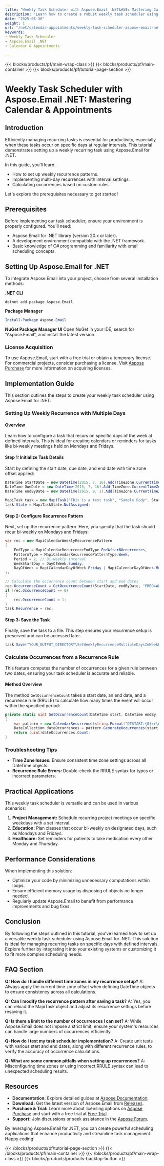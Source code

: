 ```yaml
---
title: "Weekly Task Scheduler with Aspose.Email .NET&#58; Mastering Calendar & Appointments"
description: "Learn how to create a robust weekly task scheduler using Aspose.Email for .NET. This guide covers setting up recurring tasks, configuring multi-day recurrences, and calculating occurrences efficiently."
date: "2025-05-30"
weight: 1
url: "/net/calendar-appointments/weekly-task-scheduler-aspose-email-net/"
keywords:
- Weekly Task Scheduler
- Aspose.Email .NET
- Calendar & Appointments

---
```


{{< blocks/products/pf/main-wrap-class >}}
{{< blocks/products/pf/main-container >}}
{{< blocks/products/pf/tutorial-page-section >}}
# Weekly Task Scheduler with Aspose.Email .NET: Mastering Calendar & Appointments

## Introduction
Efficiently managing recurring tasks is essential for productivity, especially when these tasks occur on specific days at regular intervals. This tutorial demonstrates setting up a weekly recurring task using Aspose.Email for .NET.

In this guide, you'll learn:
- How to set up weekly recurrence patterns.
- Implementing multi-day recurrences with interval settings.
- Calculating occurrences based on custom rules.

Let's explore the prerequisites necessary to get started!

## Prerequisites
Before implementing our task scheduler, ensure your environment is properly configured. You'll need:
- Aspose.Email for .NET library (version 20.x or later).
- A development environment compatible with the .NET framework.
- Basic knowledge of C# programming and familiarity with email scheduling concepts.

## Setting Up Aspose.Email for .NET
To integrate Aspose.Email into your project, choose from several installation methods:

**.NET CLI**
```shell
dotnet add package Aspose.Email
```

**Package Manager**
```powershell
Install-Package Aspose.Email
```

**NuGet Package Manager UI**
Open NuGet in your IDE, search for "Aspose.Email", and install the latest version.

### License Acquisition
To use Aspose.Email, start with a free trial or obtain a temporary license. For commercial projects, consider purchasing a license. Visit [Aspose Purchase](https://purchase.aspose.com/buy) for more information on acquiring licenses.

## Implementation Guide
This section outlines the steps to create your weekly task scheduler using Aspose.Email for .NET.

### Setting Up Weekly Recurrence with Multiple Days
#### Overview
Learn how to configure a task that recurs on specific days of the week at defined intervals. This is ideal for creating calendars or reminders for tasks like bi-weekly meetings held on Mondays and Fridays.

#### Step 1: Initialize Task Details
Start by defining the start date, due date, and end date with time zone offset applied:
```csharp
DateTime StartDate = new DateTime(2015, 7, 16).Add(TimeZone.CurrentTimeZone.GetUtcOffset(DateTime.Now));
DateTime DueDate = new DateTime(2015, 7, 16).Add(TimeZone.CurrentTimeZone.GetUtcOffset(DateTime.Now));
DateTime endByDate = new DateTime(2015, 9, 1).Add(TimeZone.CurrentTimeZone.GetUtcOffset(DateTime.Now));

MapiTask task = new MapiTask("This is a test task", "Sample Body", StartDate, DueDate);
task.State = MapiTaskState.NotAssigned;
```
#### Step 2: Configure Recurrence Pattern
Next, set up the recurrence pattern. Here, you specify that the task should recur bi-weekly on Mondays and Fridays:
```csharp
var rec = new MapiCalendarWeeklyRecurrencePattern
{
    EndType = MapiCalendarRecurrenceEndType.EndAfterNOccurrences,
    PatternType = MapiCalendarRecurrencePatternType.Week,
    Period = 2, // Bi-weekly interval
    WeekStartDay = DayOfWeek.Sunday,
    DayOfWeek = MapiCalendarDayOfWeek.Friday | MapiCalendarDayOfWeek.Monday,
};

// Calculate the occurrence count between start and end dates
rec.OccurrenceCount = GetOccurrenceCount(StartDate, endByDate, "FREQ=WEEKLY;BYDAY=FR,MO;INTERVAL=2");
if (rec.OccurrenceCount == 0)
{
    rec.OccurrenceCount = 1;
}
task.Recurrence = rec;
```
#### Step 3: Save the Task
Finally, save the task to a file. This step ensures your recurrence setup is preserved and can be accessed later.
```csharp
task.Save("YOUR_OUTPUT_DIRECTORY\SetWeeklyRecurrenceMultipleDaysInWeekWithInterval_out.msg", TaskSaveFormat.Msg);
```
### Calculate Occurrences from a Recurrence Rule
This feature computes the number of occurrences for a given rule between two dates, ensuring your task scheduler is accurate and reliable.
#### Method Overview
The method `GetOccurrenceCount` takes a start date, an end date, and a recurrence rule (RRULE) to calculate how many times the event will occur within the specified period:
```csharp
private static uint GetOccurrenceCount(DateTime start, DateTime endBy, string rrule)
{
    var pattern = new CalendarRecurrence(string.Format("DTSTART:{0}\r\nRRULE:{1}", start.ToString("yyyyMMdd"), rrule));
    DateCollection dateOccurrences = pattern.GenerateOccurrences(start, endBy);
    return (uint)dateOccurrences.Count;
}
```
### Troubleshooting Tips
- **Time Zone Issues:** Ensure consistent time zone settings across all DateTime objects.
- **Recurrence Rule Errors:** Double-check the RRULE syntax for typos or incorrect parameters.

## Practical Applications
This weekly task scheduler is versatile and can be used in various scenarios:
1. **Project Management:** Schedule recurring project meetings on specific weekdays with a set interval.
2. **Education:** Plan classes that occur bi-weekly on designated days, such as Mondays and Fridays.
3. **Healthcare:** Set reminders for patients to take medication every other Monday and Thursday.

## Performance Considerations
When implementing this solution:
- Optimize your code by minimizing unnecessary computations within loops.
- Ensure efficient memory usage by disposing of objects no longer needed.
- Regularly update Aspose.Email to benefit from performance improvements and bug fixes.

## Conclusion
By following the steps outlined in this tutorial, you've learned how to set up a versatile weekly task scheduler using Aspose.Email for .NET. This solution is ideal for managing recurring tasks on specific days with defined intervals. Explore further by integrating it into your existing systems or customizing it to fit more complex scheduling needs.

## FAQ Section
**Q: How do I handle different time zones in my recurrence setup?**
A: Always apply the current time zone offset when defining DateTime objects to ensure consistency across all calculations.

**Q: Can I modify the recurrence pattern after saving a task?**
A: Yes, you can reload the MapiTask object and adjust its recurrence settings before resaving it.

**Q: Is there a limit to the number of occurrences I can set?**
A: While Aspose.Email does not impose a strict limit, ensure your system's resources can handle large numbers of occurrences efficiently.

**Q: How do I test my task scheduler implementation?**
A: Create unit tests with various start and end dates, along with different recurrence rules, to verify the accuracy of occurrence calculations.

**Q: What are some common pitfalls when setting up recurrences?**
A: Misconfiguring time zones or using incorrect RRULE syntax can lead to unexpected scheduling results.

## Resources
- **Documentation:** Explore detailed guides at [Aspose Documentation](https://reference.aspose.com/email/net/).
- **Download:** Get the latest version of Aspose.Email from [Releases](https://releases.aspose.com/email/net/).
- **Purchase & Trial:** Learn more about licensing options on [Aspose Purchase](https://purchase.aspose.com/buy) and start with a free trial at [Free Trial](https://releases.aspose.com/email/net/).
- **Support:** Join discussions or seek assistance in the [Aspose Forum](https://forum.aspose.com/c/email/10).

By leveraging Aspose.Email for .NET, you can create powerful scheduling applications that enhance productivity and streamline task management. Happy coding!

{{< /blocks/products/pf/tutorial-page-section >}}
{{< /blocks/products/pf/main-container >}}
{{< /blocks/products/pf/main-wrap-class >}}
{{< blocks/products/products-backtop-button >}}